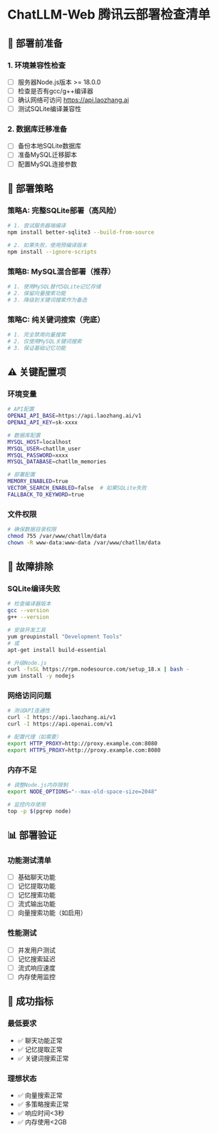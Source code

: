 # ChatLLM-Web 腾讯云部署检查清单

## 🎯 部署前准备

### 1. 环境兼容性检查
- [ ] 服务器Node.js版本 >= 18.0.0
- [ ] 检查是否有gcc/g++编译器
- [ ] 确认网络可访问 https://api.laozhang.ai
- [ ] 测试SQLite编译兼容性

### 2. 数据库迁移准备
- [ ] 备份本地SQLite数据库
- [ ] 准备MySQL迁移脚本
- [ ] 配置MySQL连接参数

## 🚀 部署策略

### 策略A: 完整SQLite部署（高风险）
```bash
# 1. 尝试服务器端编译
npm install better-sqlite3 --build-from-source

# 2. 如果失败，使用预编译版本
npm install --ignore-scripts
```

### 策略B: MySQL混合部署（推荐）
```bash
# 1. 使用MySQL替代SQLite记忆存储
# 2. 保留向量搜索功能
# 3. 降级到关键词搜索作为备选
```

### 策略C: 纯关键词搜索（兜底）
```bash
# 1. 完全禁用向量搜索
# 2. 仅使用MySQL关键词搜索
# 3. 保证基础记忆功能
```

## ⚠️ 关键配置项

### 环境变量
```bash
# API配置
OPENAI_API_BASE=https://api.laozhang.ai/v1
OPENAI_API_KEY=sk-xxxx

# 数据库配置
MYSQL_HOST=localhost
MYSQL_USER=chatllm_user
MYSQL_PASSWORD=xxxx
MYSQL_DATABASE=chatllm_memories

# 部署配置
MEMORY_ENABLED=true
VECTOR_SEARCH_ENABLED=false  # 如果SQLite失败
FALLBACK_TO_KEYWORD=true
```

### 文件权限
```bash
# 确保数据目录权限
chmod 755 /var/www/chatllm/data
chown -R www-data:www-data /var/www/chatllm/data
```

## 🔧 故障排除

### SQLite编译失败
```bash
# 检查编译器版本
gcc --version
g++ --version

# 安装开发工具
yum groupinstall "Development Tools"
# 或
apt-get install build-essential

# 升级Node.js
curl -fsSL https://rpm.nodesource.com/setup_18.x | bash -
yum install -y nodejs
```

### 网络访问问题
```bash
# 测试API连通性
curl -I https://api.laozhang.ai/v1
curl -I https://api.openai.com/v1

# 配置代理（如需要）
export HTTP_PROXY=http://proxy.example.com:8080
export HTTPS_PROXY=http://proxy.example.com:8080
```

### 内存不足
```bash
# 调整Node.js内存限制
export NODE_OPTIONS="--max-old-space-size=2048"

# 监控内存使用
top -p $(pgrep node)
```

## 📊 部署验证

### 功能测试清单
- [ ] 基础聊天功能
- [ ] 记忆提取功能
- [ ] 记忆搜索功能
- [ ] 流式输出功能
- [ ] 向量搜索功能（如启用）

### 性能测试
- [ ] 并发用户测试
- [ ] 记忆搜索延迟
- [ ] 流式响应速度
- [ ] 内存使用监控

## 🎯 成功指标

### 最低要求
- ✅ 聊天功能正常
- ✅ 记忆提取正常
- ✅ 关键词搜索正常

### 理想状态
- ✅ 向量搜索正常
- ✅ 多策略搜索正常
- ✅ 响应时间<3秒
- ✅ 内存使用<2GB 